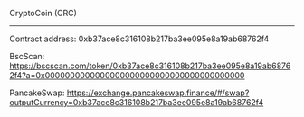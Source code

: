 CryptoCoin (CRC)

---

Contract address: 0xb37ace8c316108b217ba3ee095e8a19ab68762f4

BscScan: https://bscscan.com/token/0xb37ace8c316108b217ba3ee095e8a19ab68762f4?a=0x0000000000000000000000000000000000000000

PancakeSwap: https://exchange.pancakeswap.finance/#/swap?outputCurrency=0xb37ace8c316108b217ba3ee095e8a19ab68762f4
